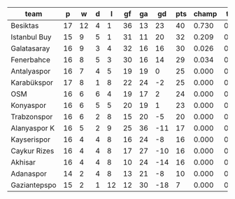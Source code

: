 |     team     | p  | w  | d | l  | gf | ga | gd  | pts | champ | top2  | top3  | top4  |  5-7  | bot4  | bot3  | bot2  |
|--------------|----|----|---|----|----|----|-----|-----|-------|-------|-------|-------|-------|-------|-------|-------|
| Besiktas     | 17 | 12 | 4 |  1 | 36 | 13 |  23 |  40 | 0.730 | 0.941 | 0.990 | 0.999 | 0.001 | 0.000 | 0.000 | 0.000|
| Istanbul Buy | 15 |  9 | 5 |  1 | 31 | 11 |  20 |  32 | 0.209 | 0.684 | 0.896 | 0.978 | 0.022 | 0.000 | 0.000 | 0.000|
| Galatasaray  | 16 |  9 | 3 |  4 | 32 | 16 |  16 |  30 | 0.026 | 0.171 | 0.472 | 0.808 | 0.182 | 0.000 | 0.000 | 0.000|
| Fenerbahce   | 16 |  8 | 5 |  3 | 30 | 16 |  14 |  29 | 0.034 | 0.193 | 0.558 | 0.855 | 0.140 | 0.000 | 0.000 | 0.000|
| Antalyaspor  | 16 |  7 | 4 |  5 | 19 | 19 |   0 |  25 | 0.000 | 0.005 | 0.037 | 0.133 | 0.635 | 0.000 | 0.000 | 0.000|
| Karabükspor  | 17 |  8 | 1 |  8 | 22 | 24 |  -2 |  25 | 0.000 | 0.001 | 0.008 | 0.046 | 0.492 | 0.000 | 0.000 | 0.000|
| OSM          | 16 |  6 | 6 |  4 | 19 | 17 |   2 |  24 | 0.000 | 0.004 | 0.023 | 0.103 | 0.621 | 0.000 | 0.000 | 0.000|
| Konyaspor    | 16 |  6 | 5 |  5 | 20 | 19 |   1 |  23 | 0.000 | 0.002 | 0.015 | 0.066 | 0.550 | 0.000 | 0.000 | 0.000|
| Trabzonspor  | 16 |  6 | 2 |  8 | 15 | 20 |  -5 |  20 | 0.000 | 0.000 | 0.002 | 0.008 | 0.193 | 0.001 | 0.000 | 0.000|
| Alanyaspor K | 16 |  5 | 2 |  9 | 25 | 36 | -11 |  17 | 0.000 | 0.000 | 0.000 | 0.001 | 0.048 | 0.025 | 0.000 | 0.000|
| Kayserispor  | 16 |  4 | 4 |  8 | 16 | 24 |  -8 |  16 | 0.000 | 0.000 | 0.000 | 0.001 | 0.042 | 0.021 | 0.000 | 0.000|
| Caykur Rizes | 16 |  4 | 4 |  8 | 17 | 27 | -10 |  16 | 0.000 | 0.000 | 0.000 | 0.001 | 0.037 | 0.026 | 0.000 | 0.000|
| Akhisar      | 16 |  4 | 4 |  8 | 10 | 24 | -14 |  16 | 0.000 | 0.000 | 0.000 | 0.000 | 0.027 | 0.035 | 0.000 | 0.000|
| Adanaspor    | 14 |  2 | 4 |  8 | 13 | 21 |  -8 |  10 | 0.000 | 0.000 | 0.000 | 0.000 | 0.013 | 0.118 | 0.000 | 0.000|
| Gaziantepspo | 15 |  2 | 1 | 12 | 12 | 30 | -18 |   7 | 0.000 | 0.000 | 0.000 | 0.000 | 0.000 | 0.774 | 0.000 | 0.000|
